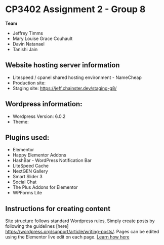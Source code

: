 # CP3402 Assignment 2 - Group 8


**Team**
- Jeffrey Timms
- Mary Louise Grace Couhault
- Davin Natanael
- Tanishi Jain

## Website hosting server information
- Litespeed / cpanel shared hosting environment - NameCheap
- Production site:
- Staging site: https://jeff.chainster.dev/staging-g8/

## Wordpress information:
- Wordpress Version: 6.0.2
- Theme:

## Plugins used:
- Elementor
- Happy Elementor Addons
- HashBar - WordPress Notification Bar
- LiteSpeed Cache
- NextGEN Gallery
- Smart Slider 3
- Social Chat
- The Plus Addons for Elementor
- WPForms Lite

## Instructions for creating content
Site structure follows standard Wordpress rules, Simply create posts by following the guidelines [here] https://wordpress.org/support/article/writing-posts/.
Pages can be edited using the Elementor live edit on each page. [Learn how here](https://seattleu.instructure.com/courses/1578991/pages/how-to-edit-pages-with-elementor#:~:text=Editing%20with%20Elementor&text=Navigate%20to%20the%20desired%20page,correctly%20when%20editing%20inside%20Elementor.)



